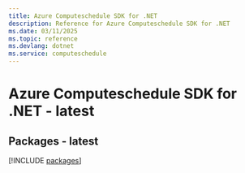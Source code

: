 ```yaml
---
title: Azure Computeschedule SDK for .NET
description: Reference for Azure Computeschedule SDK for .NET
ms.date: 03/11/2025
ms.topic: reference
ms.devlang: dotnet
ms.service: computeschedule
---
```

# Azure Computeschedule SDK for .NET - latest
## Packages - latest
[!INCLUDE [packages](computeschedule-index.md)]
